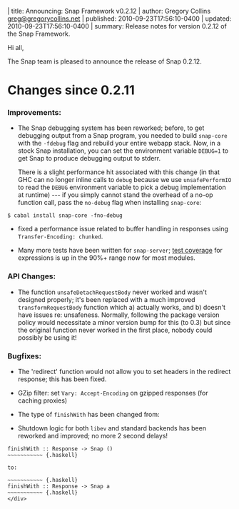 | title: Announcing: Snap Framework v0.2.12
| author: Gregory Collins <greg@gregorycollins.net>
| published: 2010-09-23T17:56:10-0400
| updated: 2010-09-23T17:56:10-0400
| summary: Release notes for version 0.2.12 of the Snap Framework.

Hi all,

The Snap team is pleased to announce the release of Snap 0.2.12.

Changes since 0.2.11
=====================

### Improvements:

 - The Snap debugging system has been reworked; before, to get debugging output
   from a Snap program, you needed to build `snap-core` with the `-fdebug` flag
   and rebuild your entire webapp stack. Now, in a stock Snap installation, you
   can set the environment variable `DEBUG=1` to get Snap to produce debugging
   output to stderr.

   There is a slight performance hit associated with this change (in that GHC
   can no longer inline calls to `debug` because we use `unsafePerformIO` to
   read the `DEBUG` environment variable to pick a debug implementation at
   runtime) --- if you simply cannot stand the overhead of a no-op function
   call, pass the `no-debug` flag when installing `snap-core`:

~~~~~~~~ {.shell}
$ cabal install snap-core -fno-debug
~~~~~~~~

 - fixed a performance issue related to buffer handling in responses using
   `Transfer-Encoding: chunked`.

 - Many more tests have been written for `snap-server`; 
   [test coverage](
     http://buildbot.snapframework.com/job/snap-server/HPC_Test_Coverage_Report/)
   for expressions is up in the 90%+ range now for most modules.


### API Changes:

 - The function `unsafeDetachRequestBody` never worked and wasn't designed
   properly; it's been replaced with a much improved `transformRequestBody`
   function which a) actually works, and b) doesn't have issues re:
   unsafeness. Normally, following the package version policy would necessitate
   a minor version bump for this (to 0.3) but since the original function never
   worked in the first place, nobody could possibly be using it!


### Bugfixes:

 - The 'redirect' function would not allow you to set headers in the redirect
   response; this has been fixed.

 - GZip filter: set `Vary: Accept-Encoding` on gzipped responses (for caching
   proxies)

 - The type of `finishWith` has been changed from:

 - Shutdown logic for both `libev` and standard backends has been reworked and
   improved; no more 2 second delays!

<div>

~~~~~~~~~~~ {.haskell}
finishWith :: Response -> Snap ()
~~~~~~~~~~~ {.haskell}

to:

~~~~~~~~~~~ {.haskell}
finishWith :: Response -> Snap a
~~~~~~~~~~~ {.haskell}
</div>



